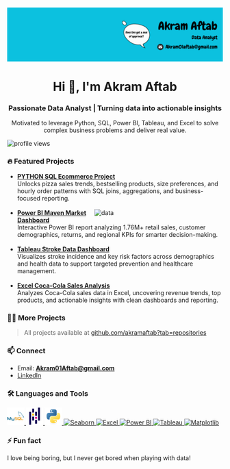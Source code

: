 ![logo](https://github.com/akramaftab/akramaftab/blob/main/Akram%20Aftab%20Banner.png)
<h1 align="center">Hi 👋, I'm Akram Aftab</h1>
<h3 align="center">Passionate Data Analyst | Turning data into actionable insights</h3>

<p align="center">
Motivated to leverage Python, SQL, Power BI, Tableau, and Excel to solve complex business problems and deliver real value.
</p>



<p align="left">
  <img src="https://komarev.com/ghpvc/?username=akramaftab&label=Profile%20views&color=0e75b6&style=flat" alt="profile views" />
</p>

### 🔥 Featured Projects

<ul>
  <li>
    <a href="(https://github.com/akramaftab/PYTHON_SQL_ecommerce_project)" target="_blank" rel="noreferrer">
      <strong>PYTHON SQL Ecommerce Project</strong>
    </a><br/>
    Unlocks pizza sales trends, bestselling products, size preferences, and hourly order patterns with SQL joins, aggregations, and business-focused reporting.
  </li>
  <br/>
  <img align="right" alt="data" width="300" src="https://imarticus.org/blog/wp-content/uploads/2017/10/scopet.gif">
  <li>
    <a href="https://github.com/akramaftab/power-bi-maven-market-project" target="_blank" rel="noreferrer">
      <strong>Power BI Maven Market Dashboard</strong>
    </a><br/>
    Interactive Power BI report analyzing 1.76M+ retail sales, customer demographics, returns, and regional KPIs for smarter decision-making.
  </li>
  <br/>
  <li>
    <a href="https://github.com/akramaftab/tableau-stroke-data-dashboard" target="_blank" rel="noreferrer">
      <strong>Tableau Stroke Data Dashboard</strong>
    </a><br/>
    Visualizes stroke incidence and key risk factors across demographics and health data to support targeted prevention and healthcare management.
  </li>
  <br/>
  <li>
    <a href="https://github.com/akramaftab/Excel-Coca-cola-sales-project" target="_blank" rel="noreferrer">
      <strong>Excel Coca-Cola Sales Analysis</strong>
    </a><br/>
    Analyzes Coca-Cola sales data in Excel, uncovering revenue trends, top products, and actionable insights with clean dashboards and reporting.
  </li>
</ul>

### 👨‍💻 More Projects
> All projects available at [github.com/akramaftab?tab=repositories](https://github.com/akramaftab?tab=repositories)

### 📫 Connect
- Email: **Akram01Aftab@gmail.com**
- [LinkedIn](https://linkedin.com/in/akram-aftab-0261372b3)

### 🛠 Languages and Tools
<p align="left">
  <a href="https://www.mysql.com/" target="_blank" rel="noreferrer">
    <img src="https://raw.githubusercontent.com/devicons/devicon/master/icons/mysql/mysql-original-wordmark.svg" alt="MySQL" width="40" height="40"/>
  </a>
  <a href="https://pandas.pydata.org/" target="_blank" rel="noreferrer">
    <img src="https://raw.githubusercontent.com/devicons/devicon/2ae2a900d2f041da66e950e4d48052658d850630/icons/pandas/pandas-original.svg" alt="Pandas" width="40" height="40"/>
  </a>
  <a href="https://www.python.org/" target="_blank" rel="noreferrer">
    <img src="https://raw.githubusercontent.com/devicons/devicon/master/icons/python/python-original.svg" alt="Python" width="40" height="40"/>
  </a>
  <a href="https://seaborn.pydata.org/" target="_blank" rel="noreferrer">
    <img src="https://seaborn.pydata.org/_images/logo-mark-lightbg.svg" alt="Seaborn" width="40" height="40"/>
  </a>
  <a href="https://www.microsoft.com/en-us/microsoft-365/excel" target="_blank" rel="noreferrer">
    <img src="https://cdn.jsdelivr.net/gh/devicons/devicon/icons/excel/excel-original.svg" alt="Excel" width="40" height="40"/>
  </a>
  <a href="https://powerbi.microsoft.com/" target="_blank" rel="noreferrer">
    <img src="https://upload.wikimedia.org/wikipedia/commons/c/cf/Power_BI_logo.svg" alt="Power BI" width="40" height="40"/>
  </a>
  <a href="https://www.tableau.com/" target="_blank" rel="noreferrer">
    <img src="https://upload.wikimedia.org/wikipedia/commons/4/4b/Tableau_Logo.png" alt="Tableau" width="40" height="40"/>
  </a>
  <a href="https://matplotlib.org/" target="_blank" rel="noreferrer">
    <img src="https://matplotlib.org/_static/images/logo2.svg" alt="Matplotlib" width="40" height="40"/>
  </a>
</p>

### ⚡ Fun fact
I love being boring, but I never get bored when playing with data!
